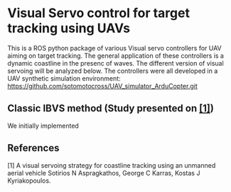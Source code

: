 # Visual Servo control for target tracking using UAVs
This is a ROS python package of various Visual servo controllers for UAV aiming on target tracking. The general application of these controllers is a dynamic coastline in the presenc of waves.
The different version of visual servoing will be analyzed below.
The controllers were all developed in a UAV synthetic simulation environment: https://github.com/sotomotocross/UAV_simulator_ArduCopter.git

## Classic IBVS method (Study presented on [[1]](#1))
We initially implemented 



## References
<a id="1">[1]</a> 
A visual servoing strategy for coastline tracking using an unmanned aerial vehicle
Sotirios N Aspragkathos, George C Karras, Kostas J Kyriakopoulos.